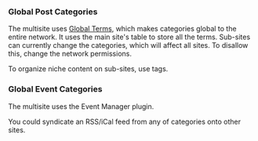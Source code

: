 ### Global Post Categories
The multisite uses [Global Terms](https://wordpress.org/plugins/mu-global-terms/), which makes categories global to the entire network. It uses the main site's table to store all the terms. Sub-sites can currently change the categories, which will affect all sites. To disallow this, change the network permissions.

To organize niche content on sub-sites, use tags.


### Global Event Categories

The multisite uses the Event Manager plugin. 

You could syndicate an RSS/iCal feed from any of categories onto other sites.

